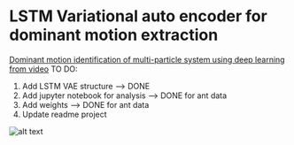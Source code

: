 
# LSTM Variational auto encoder for dominant motion extraction
[Dominant motion identification of multi-particle system using deep learning from video](https://arxiv.org/pdf/2104.12722.pdf)
TO DO:
1) Add LSTM VAE structure --> DONE
2) Add jupyter notebook for analysis --> DONE for ant data
3) Add weights --> DONE for ant data
4) Update readme project

![alt text](https://github.com/BaratiLab/LSTM-VAE-for-dominant-motion-extraction/blob/main/img_util/traj.gif?raw=true)
